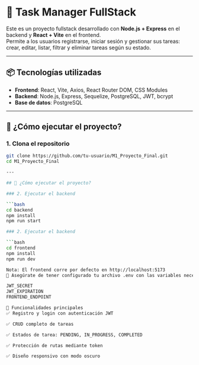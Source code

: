 # 🧠 Task Manager FullStack

Este es un proyecto fullstack desarrollado con **Node.js + Express** en el backend y **React + Vite** en el frontend.  
Permite a los usuarios registrarse, iniciar sesión y gestionar sus tareas: crear, editar, listar, filtrar y eliminar tareas según su estado.

---

## 📦 Tecnologías utilizadas

- **Frontend**: React, Vite, Axios, React Router DOM, CSS Modules
- **Backend**: Node.js, Express, Sequelize, PostgreSQL, JWT, bcrypt
- **Base de datos**: PostgreSQL

---

## 🚀 ¿Cómo ejecutar el proyecto?

### 1. Clona el repositorio

```bash
git clone https://github.com/tu-usuario/M1_Proyecto_Final.git
cd M1_Proyecto_Final

---

## 🚀 ¿Cómo ejecutar el proyecto?

### 2. Ejecutar el backend

```bash
cd backend
npm install
npm run start

### 2. Ejecutar el backend

```bash
cd frontend
npm install
npm run dev

Nota: El frontend corre por defecto en http://localhost:5173
🔐 Asegúrate de tener configurado tu archivo .env con las variables necesarias como:

JWT_SECRET
JWT_EXPIRATION
FRONTEND_ENDPOINT

📝 Funcionalidades principales
✅ Registro y login con autenticación JWT

✅ CRUD completo de tareas

✅ Estados de tarea: PENDING, IN_PROGRESS, COMPLETED

✅ Protección de rutas mediante token

✅ Diseño responsivo con modo oscuro
